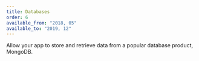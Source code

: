 ```yaml
---
title: Databases
order: 6
available_from: "2018, 05"
available_to: "2019, 12"
---
```


Allow your app to store and retrieve data from a popular database product, MongoDB.
